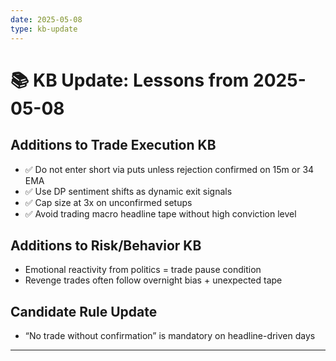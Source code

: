 ```yaml
---
date: 2025-05-08
type: kb-update
---
```


# 📚 KB Update: Lessons from 2025-05-08

## Additions to Trade Execution KB
- ✅ Do not enter short via puts unless rejection confirmed on 15m or 34 EMA
- ✅ Use DP sentiment shifts as dynamic exit signals
- ✅ Cap size at 3x on unconfirmed setups
- ✅ Avoid trading macro headline tape without high conviction level

## Additions to Risk/Behavior KB
- Emotional reactivity from politics = trade pause condition
- Revenge trades often follow overnight bias + unexpected tape

## Candidate Rule Update
- “No trade without confirmation” is mandatory on headline-driven days

---
